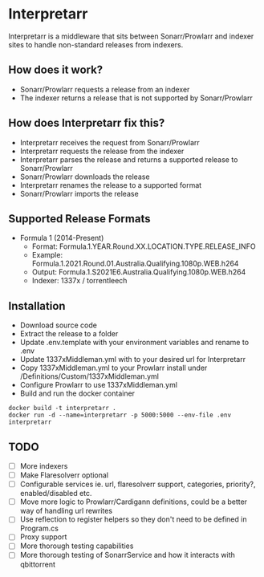 # Interpretarr

Interpretarr is a middleware that sits between Sonarr/Prowlarr and indexer sites to handle non-standard releases from indexers.

## How does it work?

- Sonarr/Prowlarr requests a release from an indexer
- The indexer returns a release that is not supported by Sonarr/Prowlarr

## How does Interpretarr fix this?
- Interpretarr receives the request from Sonarr/Prowlarr
- Interpretarr requests the release from the indexer
- Interpretarr parses the release and returns a supported release to Sonarr/Prowlarr
- Sonarr/Prowlarr downloads the release
- Interpretarr renames the release to a supported format
- Sonarr/Prowlarr imports the release

## Supported Release Formats
- Formula 1 (2014-Present) 
	- Format: Formula.1.YEAR.Round.XX.LOCATION.TYPE.RELEASE_INFO
	- Example: Formula.1.2021.Round.01.Australia.Qualifying.1080p.WEB.h264
	- Output: Formula.1.S2021E6.Australia.Qualifying.1080p.WEB.h264
	- Indexer: 1337x / torrentleech

## Installation
- Download source code
- Extract the release to a folder
- Update .env.template with your environment variables and rename to .env
- Update 1337xMiddleman.yml with to your desired url for Interpretarr
- Copy 1337xMiddleman.yml to your Prowlarr install under /Definitions/Custom/1337xMiddleman.yml
- Configure Prowlarr to use 1337xMiddleman.yml
- Build and run the docker container
```
docker build -t interpretarr .
docker run -d --name=interpretarr -p 5000:5000 --env-file .env interpretarr
```

## TODO
 - [ ] More indexers
 - [ ] Make Flaresolverr optional
 - [ ] Configurable services ie. url, flaresolverr support, categories, priority?, enabled/disabled etc.
 - [ ] Move more logic to Prowlarr/Cardigann definitions, could be a better way of handling url rewrites
 - [ ] Use reflection to register helpers so they don't need to be defined in Program.cs
 - [ ] Proxy support
 - [ ] More thorough testing capabilities
 - [ ] More thorough testing of SonarrService and how it interacts with qbittorrent